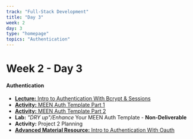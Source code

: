 ```yaml
---
track: "Full-Stack Development"
title: "Day 3"
week: 2
day: 3
type: "homepage"
topics: "Authentication"
---
```


# Week 2 - Day 3

#### Authentication

- [**Lecture:** Intro to Authentication With Bcrypt & Sessions](/full-stack-development/week-2/day-3/lecture-materials/authentication-with-bcrypt-and-sessions/)
- [**Activity:** MEEN Auth Template Part 1](/full-stack-development/week-2/day-3/lecture-materials/meen-auth-template-part-1)
- [**Activity:** MEEN Auth Template Part 2](/full-stack-development/week-2/day-3/lecture-materials/meen-auth-template-part-2)
- **Lab:** _"DRY up"/Enhance_ Your MEEN Auth Template - **Non-Deliverable**
- **Activity:** Project 2 Planning
- [**Advanced Material Resource:** Intro to Authentication With Oauth](/full-stack-development/week-2/day-3/lecture-materials/authentication-with-oauth/)
